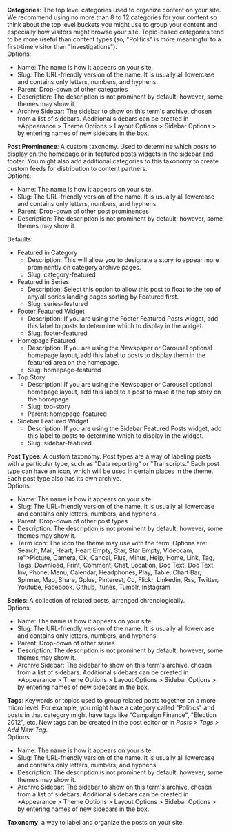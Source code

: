 
**Categories**: The top level categories used to organize content on your site. We recommend using no more than 8 to 12 categories for your content so think about the top level buckets you might use to group your content and especially how visitors might browse your site. Topic-based categories tend to be more useful than content types (so, "Politics" is more meaningful to a first-time visitor than "Investigations").  
Options:

- Name: The name is how it appears on your site. 
- Slug: The URL-friendly version of the name. It is usually all lowercase and contains only letters, numbers, and hyphens.
- Parent: Drop-down of other categories
- Description: The description is not prominent by default; however, some themes may show it.
- Archive Sidebar: The sidebar to show on this term's archive, chosen from a list of sidebars. Additional sidebars can be created in *Appearance &gt; Theme Options &gt; Layout Options &gt; Sidebar Options &gt; by entering names of new sidebars in the box. 

**Post Prominence**: A custom taxonomy. Used to determine which posts to display on the homepage or in featured posts widgets in the sidebar and footer. You might also add additional categories to this taxonomy to create custom feeds for distribution to content partners.  
Options: 

- Name: The name is how it appears on your site. 
- Slug: The URL-friendly version of the name. It is usually all lowercase and contains only letters, numbers, and hyphens.
- Parent: Drop-down of other post prominences
- Description: The description is not prominent by default; however, some themes may show it.

Defaults: 

- Featured in Category
	- Description: This will allow you to designate a story to appear more prominently on category archive pages.
	- Slug: category-featured
- Featured in Series
	- Description: Select this option to allow this post to float to the top of any/all series landing pages sorting by Featured first.
	- Slug: series-featured
- Footer Featured Widget
	- Description: If you are using the Footer Featured Posts widget, add this label to posts to determine which to display in the widget.
	- Slug: footer-featured
- Homepage Featured
	- Description: If you are using the Newspaper or Carousel optional homepage layout, add this label to posts to display them in the featured area on the homepage.
	- Slug: homepage-featured
- Top Story
	- Description: If you are using the Newspaper or Carousel optional homepage layout, add this label to a post to make it the top story on the homepage
	- Slug: top-story
	- Parent: homepage-featured
- Sidebar Featured Widget
	- Description: If you are using the Sidebar Featured Posts widget, add this label to posts to determine which to display in the widget.
	- Slug: sidebar-featured

**Post Types**: A custom taxonomy. Post types are a way of labeling posts with a particular type, such as "Data reporting" or "Transcripts." Each post type can have an icon, which will be used in certain places in the theme. Each post type also has its own archive.  
Options:

- Name: The name is how it appears on your site. 
- Slug: The URL-friendly version of the name. It is usually all lowercase and contains only letters, numbers, and hyphens.
- Parent: Drop-down of other post types
- Description: The description is not prominent by default; however, some themes may show it.
- Term icon: The icon the theme may use with the term. Options are: Search, Mail, Heart, Heart Empty, Star, Star Empty, Videocam, re">Picture, Camera, Ok, Cancel, Plus, Minus, Help, Home, Link, Tag, Tags, Download, Print, Comment, Chat, Location, Doc Text, Doc Text Inv, Phone, Menu, Calendar, Headphones, Play, Table, Chart Bar, Spinner, Map, Share, Gplus, Pinterest, Cc, Flickr, Linkedin, Rss, Twitter, Youtube, Facebook, Github, Itunes, Tumblr, Instagram
	
**Series**: A collection of related posts, arranged chronologically.  
Options:

- Name: The name is how it appears on your site. 
- Slug: The URL-friendly version of the name. It is usually all lowercase and contains only letters, numbers, and hyphens.
- Parent: Drop-down of other series
- Description: The description is not prominent by default; however, some themes may show it.
- Archive Sidebar: The sidebar to show on this term's archive, chosen from a list of sidebars. Additional sidebars can be created in *Appearance &gt; Theme Options &gt; Layout Options &gt; Sidebar Options &gt; by entering names of new sidebars in the box. 

**Tags**: Keywords or topics used to group related posts together on a more micro level. For example, you might have a category called "Politics" and posts in that category might have tags like "Campaign Finance", "Election 2012", etc. New tags can be created in the post editor or in *Posts &gt; Tags &gt; Add New Tag*.  
Options:

- Name: The name is how it appears on your site. 
- Slug: The URL-friendly version of the name. It is usually all lowercase and contains only letters, numbers, and hyphens.
- Description: The description is not prominent by default; however, some themes may show it.
- Archive Sidebar: The sidebar to show on this term's archive, chosen from a list of sidebars. Additional sidebars can be created in *Appearance &gt; Theme Options &gt; Layout Options &gt; Sidebar Options &gt; by entering names of new sidebars in the box. 

**Taxonomy**: a way to label and organize the posts on your site.
